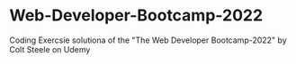 # Web-Developer-Bootcamp-2022
Coding Exercsie solutiona of the "The Web Developer Bootcamp-2022" by Colt Steele on Udemy
